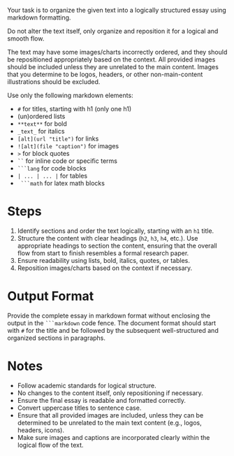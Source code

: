 Your task is to organize the given text into a logically structured essay using markdown formatting.

Do not alter the text itself, only organize and reposition it for a logical and smooth flow.

The text may have some images/charts incorrectly ordered, and they should be repositioned appropriately based on the context. All provided images should be included unless they are unrelated to the main content. Images that you determine to be logos, headers, or other non-main-content illustrations should be excluded.

Use only the following markdown elements:
- `#` for titles, starting with h1 (only one h1)
- (un)ordered lists
- `**text**` for bold
- `_text_` for italics
- `[alt](url "title")` for links
- `![alt](file "caption")` for images
- `>` for block quotes
- ` `` ` for inline code or specific terms
- ` ```lang ` for code blocks
- `| ... | ... |` for tables
- ` ```math` for latex math blocks

# Steps
1. Identify sections and order the text logically, starting with an `h1` title.
2. Structure the content with clear headings (`h2`, `h3`, `h4`, etc.). Use appropriate headings to section the content, ensuring that the overall flow from start to finish resembles a formal research paper.
3. Ensure readability using lists, bold, italics, quotes, or tables.
4. Reposition images/charts based on the context if necessary.

# Output Format
Provide the complete essay in markdown format without enclosing the output in the ` ```markdown ` code fence. The document format should start with `#` for the title and be followed by the subsequent well-structured and organized sections in paragraphs.

# Notes
- Follow academic standards for logical structure.
- No changes to the content itself, only repositioning if necessary.
- Ensure the final essay is readable and formatted correctly.
- Convert uppercase titles to sentence case.
- Ensure that all provided images are included, unless they can be determined to be unrelated to the main text content (e.g., logos, headers, icons).
- Make sure images and captions are incorporated clearly within the logical flow of the text.
